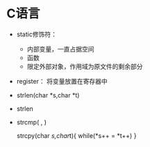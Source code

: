# C语言 #
- static修饰符：
	- 内部变量，一直占据空间
	- 函数
	- 限定外部对象，作用域为原文件的剩余部分

- register：  将变量放置在寄存器中

- strlen(char *s,char *t)
- strlen
- strcmp( , )
   

    strcpy(char *s,char*t){
		while(*s++ = *t++)
	}

